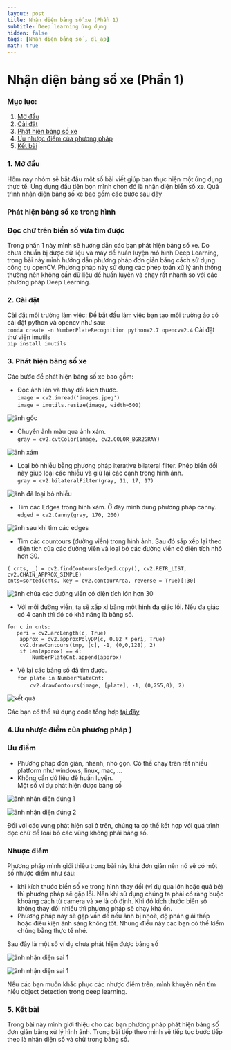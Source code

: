 ```yaml
---
layout: post
title: Nhận diện bảng số xe (Phần 1)
subtitle: Deep learning ứng dụng
hidden: false
tags: [Nhận diện bảng số , dl_ap]
math: true
---
```


# Nhận diện bảng số xe (Phần 1)
### Mục lục:
1. [Mở đầu](#intro)
2. [Cài đặt](#install )
3. [Phát hiện bảng số xe](#method )
4. [Ưu nhược điểm của phương pháp ](#limitation)
5. [Kết bài](#conclusion)


### 1. Mở đầu <a name="intro"></a>
Hôm nay nhóm sẽ bắt đầu một số bài viết giúp bạn thực hiện một ứng dụng thực tế. Ứng dụng đầu tiên bọn mình chọn đó là nhận diện biển số xe. Quá trình nhận diện bảng số xe bao gồm các bước sau đây  
### Phát hiện bảng số xe trong hình  
### Đọc chữ trên biển số vừa tìm được  
Trong phần 1 này mình sẽ hướng dẫn các bạn phát hiện bảng số xe. Do chưa chuẩn bị được dữ liệu và máy để huấn luyện mô hình 
Deep Learning, trong bài này mình hướng dẫn phương pháp đơn giản bằng cách sử dụng công cụ openCV. Phương pháp này sử dụng các phép toán xử lý ảnh thông thường nên không cần dữ liệu để huấn luyện và chạy rất nhanh so với các phương pháp Deep Learning.  

### 2. Cài đặt <a name="install"></a>
Cài đặt môi trường làm viêc: Để bắt đầu làm việc bạn tạo môi trường ảo có cài đặt python và opencv như sau:  
```conda create -n NumberPlateRecognition python=2.7 opencv=2.4```
Cài đặt thư viện imutils  
```pip install imutils```  
### 3. Phát hiện bảng số xe <a name="method"></a>
Các bước để phát hiện bảng số xe bao gồm:  
+ Đọc ảnh lên và thay đổi kích thước.  
```image = cv2.imread('images.jpeg')```  
```image = imutils.resize(image, width=500)```  

![ảnh gốc](/img/20180706/images.jpeg)

+ Chuyển ảnh màu qua ảnh xám.  
```gray = cv2.cvtColor(image, cv2.COLOR_BGR2GRAY)```  

![ảnh xám](/img/20180706/image_gray.jpeg)  

+ Loại bỏ nhiễu bằng phương pháp iterative bilateral filter. Phép biến đổi này giúp loại các nhiễu và giữ lại các cạnh trong hình ảnh.  
```gray = cv2.bilateralFilter(gray, 11, 17, 17)```

![ảnh đã loại bỏ nhiễu](/img/20180706/image_bilateral.jpeg)  

+ Tìm các Edges trong hình xám. Ở đây mình dung phương pháp canny.  
```edged = cv2.Canny(gray, 170, 200)```  

![ảnh sau khi tìm các edges](/img/20180706/image_cany.jpeg)  

+ Tìm các countours (đường viền) trong hình ảnh. Sau đó sắp xếp lại theo diện tích của các đường viền và loại bỏ các đường viền có diện tích nhỏ hơn 30.   

```( cnts, _) = cv2.findContours(edged.copy(), cv2.RETR_LIST, cv2.CHAIN_APPROX_SIMPLE)```  
```cnts=sorted(cnts, key = cv2.contourArea, reverse = True)[:30]```  

![ảnh chứa các đường viền có diện tích lớn hơn 30](/img/20180706/image_countour.jpeg)  

+ Với mỗi đường viền, ta sẽ xấp xỉ bằng một hình đa giác lồi. Nếu đa giác có 4 cạnh thì đó có khả năng là bảng số.  

```for c in cnts:```  
```   peri = cv2.arcLength(c, True)```  
```    approx = cv2.approxPolyDP(c, 0.02 * peri, True)```  
```    cv2.drawContours(tmp, [c], -1, (0,0,128), 2)```  
```    if len(approx) == 4:```  
```        NumberPlateCnt.append(approx)```  

+ Vẽ lại các bảng số đã tìm được.  
```for plate in NumberPlateCnt:```  
```    cv2.drawContours(image, [plate], -1, (0,255,0), 2)```  

![kết quả](/img/20180706/image_result.jpeg)  

Các bạn có thể sử dụng code tổng hợp [tại đây](https://github.com/dlapplications/License-Plate-Recognition/blob/master/plateDetection.py)


### 4.Ưu nhược điểm của phương pháp <a name="limitation"></a>)
### Ưu điểm
+ Phương pháp đơn giản, nhanh, nhỏ gọn. Có thể chạy trên rất nhiều platform như windows, linux, mac, ...  
+ Không cần dữ liệu để huấn luyện.  
Một số ví dụ phát hiện được bảng số

![ảnh nhận diện đúng 1](/img/20180706/OK1.jpeg)   

![ảnh  nhận diện đúng 2](/img/20180706/Ok2.jpeg)  

Đối với các vung phát hiện sai ở trên, chúng ta có thể kết hợp với quá trình đọc chữ để loại bỏ các vùng không phải bảng số.


### Nhược điểm
Phương pháp mình giới thiệu trong bài này khá đơn giản nên nó sẽ có một số nhược điểm như sau:
+ khi kích thước biển số xe trong hình thay đổi (ví dụ qua lớn hoặc quá bé) thì phương pháp sẽ gặp lỗi. Nên khi sử dụng chúng ta phải có ràng buộc khoảng cách từ camera và xe là cố định. Khi đó kích thước biển số không thay đổi nhiều thì phương pháp sẽ chạy khá ổn.  
+ Phương pháp này sẽ gặp vấn đề nếu ảnh bị nhoè, độ phân giải thấp hoặc điều kiện ánh sáng không tốt. Nhưng điều này các bạn có thể kiểm chứng bằng thực tế nhé.  

Sau đây là một số ví dụ chưa phát hiện được bảng số


![ảnh nhận diện sai 1](/img/20180706/Error1.jpeg)   

![ảnh nhận diện sai 1](/img/20180706/Error2.jpeg)  

Nếu các bạn muốn khắc phục các nhược điểm trên, mình khuyên nên tìm hiểu object detection trong deep learning.

### 5. Kết bài <a name="conclusion"></a>
Trong bài này mình giới thiệu cho các bạn phương pháp phát hiện bảng số đơn giản bằng xử lý hình ảnh. Trong bài tiếp theo mình sẽ tiếp tục bước tiếp theo là nhận diện số và chữ trong bảng số.  




